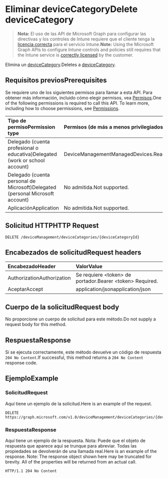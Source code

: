 # <a name="delete-devicecategory"></a><span data-ttu-id="383fe-101">Eliminar deviceCategory</span><span class="sxs-lookup"><span data-stu-id="383fe-101">Delete deviceCategory</span></span>

> <span data-ttu-id="383fe-102">**Nota:** El uso de las API de Microsoft Graph para configurar las directivas y los controles de Intune requiere que el cliente tenga la [licencia correcta](https://go.microsoft.com/fwlink/?linkid=839381) para el servicio Intune.</span><span class="sxs-lookup"><span data-stu-id="383fe-102">**Note:** Using the Microsoft Graph APIs to configure Intune controls and policies still requires that the Intune service is [correctly licensed](https://go.microsoft.com/fwlink/?linkid=839381) by the customer.</span></span>

<span data-ttu-id="383fe-103">Elimina un [deviceCategory](../resources/intune_shared_devicecategory.md).</span><span class="sxs-lookup"><span data-stu-id="383fe-103">Deletes a [deviceCategory](../resources/intune_shared_devicecategory.md).</span></span>
## <a name="prerequisites"></a><span data-ttu-id="383fe-104">Requisitos previos</span><span class="sxs-lookup"><span data-stu-id="383fe-104">Prerequisites</span></span>
<span data-ttu-id="383fe-p101">Se requiere uno de los siguientes permisos para llamar a esta API. Para obtener más información, incluido cómo elegir permisos, vea [Permisos](../../../concepts/permissions_reference.md).</span><span class="sxs-lookup"><span data-stu-id="383fe-p101">One of the following permissions is required to call this API. To learn more, including how to choose permissions, see [Permissions](../../../concepts/permissions_reference.md).</span></span>

|<span data-ttu-id="383fe-107">Tipo de permiso</span><span class="sxs-lookup"><span data-stu-id="383fe-107">Permission type</span></span>|<span data-ttu-id="383fe-108">Permisos (de más a menos privilegiados)</span><span class="sxs-lookup"><span data-stu-id="383fe-108">Permissions (from most to least privileged)</span></span>|
|:---|:---|
|<span data-ttu-id="383fe-109">Delegado (cuenta profesional o educativa)</span><span class="sxs-lookup"><span data-stu-id="383fe-109">Delegated (work or school account)</span></span>|<span data-ttu-id="383fe-110">DeviceManagementManagedDevices.ReadWrite.All</span><span class="sxs-lookup"><span data-stu-id="383fe-110">DeviceManagementManagedDevices.ReadWrite.All</span></span>|
|<span data-ttu-id="383fe-111">Delegado (cuenta personal de Microsoft)</span><span class="sxs-lookup"><span data-stu-id="383fe-111">Delegated (personal Microsoft account)</span></span>|<span data-ttu-id="383fe-112">No admitida.</span><span class="sxs-lookup"><span data-stu-id="383fe-112">Not supported.</span></span>|
|<span data-ttu-id="383fe-113">Aplicación</span><span class="sxs-lookup"><span data-stu-id="383fe-113">Application</span></span>|<span data-ttu-id="383fe-114">No admitida.</span><span class="sxs-lookup"><span data-stu-id="383fe-114">Not supported.</span></span>|

## <a name="http-request"></a><span data-ttu-id="383fe-115">Solicitud HTTP</span><span class="sxs-lookup"><span data-stu-id="383fe-115">HTTP Request</span></span>
<!-- {
  "blockType": "ignored"
}
-->
``` http
DELETE /deviceManagement/deviceCategories/{deviceCategoryId}
```

## <a name="request-headers"></a><span data-ttu-id="383fe-116">Encabezados de solicitud</span><span class="sxs-lookup"><span data-stu-id="383fe-116">Request headers</span></span>
|<span data-ttu-id="383fe-117">Encabezado</span><span class="sxs-lookup"><span data-stu-id="383fe-117">Header</span></span>|<span data-ttu-id="383fe-118">Valor</span><span class="sxs-lookup"><span data-stu-id="383fe-118">Value</span></span>|
|:---|:---|
|<span data-ttu-id="383fe-119">Authorization</span><span class="sxs-lookup"><span data-stu-id="383fe-119">Authorization</span></span>|<span data-ttu-id="383fe-120">Se requiere &lt;token&gt; de portador.</span><span class="sxs-lookup"><span data-stu-id="383fe-120">Bearer &lt;token&gt; Required.</span></span>|
|<span data-ttu-id="383fe-121">Aceptar</span><span class="sxs-lookup"><span data-stu-id="383fe-121">Accept</span></span>|<span data-ttu-id="383fe-122">application/json</span><span class="sxs-lookup"><span data-stu-id="383fe-122">application/json</span></span>|

## <a name="request-body"></a><span data-ttu-id="383fe-123">Cuerpo de la solicitud</span><span class="sxs-lookup"><span data-stu-id="383fe-123">Request body</span></span>
<span data-ttu-id="383fe-124">No proporcione un cuerpo de solicitud para este método.</span><span class="sxs-lookup"><span data-stu-id="383fe-124">Do not supply a request body for this method.</span></span>

## <a name="response"></a><span data-ttu-id="383fe-125">Respuesta</span><span class="sxs-lookup"><span data-stu-id="383fe-125">Response</span></span>
<span data-ttu-id="383fe-126">Si se ejecuta correctamente, este método devuelve un código de respuesta `204 No Content`.</span><span class="sxs-lookup"><span data-stu-id="383fe-126">If successful, this method returns a `204 No Content` response code.</span></span>

## <a name="example"></a><span data-ttu-id="383fe-127">Ejemplo</span><span class="sxs-lookup"><span data-stu-id="383fe-127">Example</span></span>
### <a name="request"></a><span data-ttu-id="383fe-128">Solicitud</span><span class="sxs-lookup"><span data-stu-id="383fe-128">Request</span></span>
<span data-ttu-id="383fe-129">Aquí tiene un ejemplo de la solicitud.</span><span class="sxs-lookup"><span data-stu-id="383fe-129">Here is an example of the request.</span></span>
``` http
DELETE https://graph.microsoft.com/v1.0/deviceManagement/deviceCategories/{deviceCategoryId}
```

### <a name="response"></a><span data-ttu-id="383fe-130">Respuesta</span><span class="sxs-lookup"><span data-stu-id="383fe-130">Response</span></span>
<span data-ttu-id="383fe-p102">Aquí tiene un ejemplo de la respuesta. Nota: Puede que el objeto de respuesta que aparece aquí se trunque para abreviar. Todas las propiedades se devolverán de una llamada real.</span><span class="sxs-lookup"><span data-stu-id="383fe-p102">Here is an example of the response. Note: The response object shown here may be truncated for brevity. All of the properties will be returned from an actual call.</span></span>
``` http
HTTP/1.1 204 No Content
```



